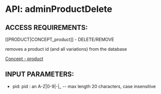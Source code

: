 # API: adminProductDelete


## ACCESS REQUIREMENTS: ##
[[PRODUCT|CONCEPT_product]] - DELETE/REMOVE


removes a product id (and all variations) from the database

[Concept - product](concept_product)

## INPUT PARAMETERS: ##
  * pid: pid : an A-Z|0-9|-|_ -- max length 20 characters, case insensitive
